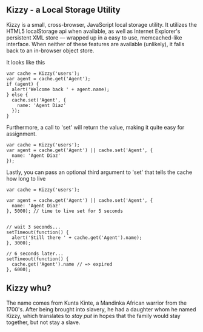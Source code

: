 Kizzy - a Local Storage Utility
-------------------------------

Kizzy is a small, cross-browser, JavaScript local storage utility. It utilizes the HTML5 localStorage api when available, as well as Internet Explorer's persistent XML store — wrapped up in a easy to use, memcached-like interface. When neither of these features are available (unlikely), it falls back to an in-browser object store.

It looks like this

    var cache = Kizzy('users');
    var agent = cache.get('Agent');
    if (agent) {
      alert('Welcome back ' + agent.name);
    } else {
      cache.set('Agent', {
        name: 'Agent Diaz'
      });
    }

Furthermore, a call to 'set' will return the value, making it quite easy for assignment.

    var cache = Kizzy('users');
    var agent = cache.get('Agent') || cache.set('Agent', {
      name: 'Agent Diaz'
    });

Lastly, you can pass an optional third argument to 'set' that tells the cache how long to live

    var cache = Kizzy('users');

    var agent = cache.get('Agent') || cache.set('Agent', {
      name: 'Agent Diaz'
    }, 5000); // time to live set for 5 seconds


    // wait 3 seconds...
    setTimeout(function() {
      alert('Still there ' + cache.get('Agent').name);
    }, 3000);

    // 6 seconds later...
    setTimeout(function() {
      cache.get('Agent').name // => expired
    }, 6000);

Kizzy whu?
----------
The name comes from Kunta Kinte, a Mandinka African warrior from the 1700's. After being brought into slavery, he had a daughter whom he named Kizzy, which translates to *stay put* in hopes that the family would stay together, but not stay a slave.